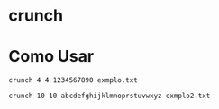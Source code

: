 # crunch


# Como Usar

```
crunch 4 4 1234567890 exmplo.txt
```

```
crunch 10 10 abcdefghijklmnoprstuvwxyz exmplo2.txt
```


